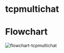 # tcpmultichat
# Flowchart
![flowchart-tcpmultichat](https://user-images.githubusercontent.com/63987464/125169752-ca1b4300-e1d5-11eb-89eb-3001c7a9a5d1.png)

